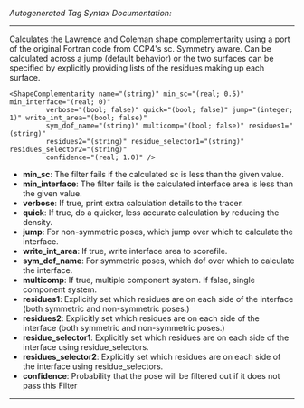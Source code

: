 _Autogenerated Tag Syntax Documentation:_

---
Calculates the Lawrence and Coleman shape complementarity using a port of the original Fortran code from CCP4's sc. Symmetry aware. Can be calculated across a jump (default behavior) or the two surfaces can be specified by explicitly providing lists of the residues making up each surface.

```
<ShapeComplementarity name="(string)" min_sc="(real; 0.5)" min_interface="(real; 0)"
         verbose="(bool; false)" quick="(bool; false)" jump="(integer; 1)" write_int_area="(bool; false)"
         sym_dof_name="(string)" multicomp="(bool; false)" residues1="(string)"
         residues2="(string)" residue_selector1="(string)" residues_selector2="(string)"
         confidence="(real; 1.0)" />
```

-   **min_sc**: The filter fails if the calculated sc is less than the given value.
-   **min_interface**: The filter fails is the calculated interface area is less than the given value.
-   **verbose**: If true, print extra calculation details to the tracer.
-   **quick**: If true, do a quicker, less accurate calculation by reducing the density.
-   **jump**: For non-symmetric poses, which jump over which to calculate the interface.
-   **write_int_area**: If true, write interface area to scorefile.
-   **sym_dof_name**: For symmetric poses, which dof over which to calculate the interface.
-   **multicomp**: If true, multiple component system. If false, single component system.
-   **residues1**: Explicitly set which residues are on each side of the interface (both symmetric and non-symmetric poses.)
-   **residues2**: Explicitly set which residues are on each side of the interface (both symmetric and non-symmetric poses.)
-   **residue_selector1**: Explicitly set which residues are on each side of the interface using residue_selectors.
-   **residues_selector2**: Explicitly set which residues are on each side of the interface using residue_selectors.
-   **confidence**: Probability that the pose will be filtered out if it does not pass this Filter

---
